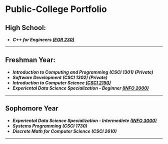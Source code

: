 # Public-College Portfolio

## High School:
* ***C++ for Engineers [(EGR 230)](https://github.com/thespcrewroy/Public-College/tree/main/EGR%20230)***
---
## Freshman Year:
* ***Introduction to Computing and Programming (CSCI 1301) (Private)***
* ***Software Development (CSCI 1302) (Private)***
* ***Introduction to Computer Science [(CSCI 2150)](https://github.com/thespcrewroy/Public-College/tree/main/CSCI%202150)***
* ***Experiental Data Science Specialization - Beginner [(INFO 2000)](https://github.com/thespcrewroy/Public-College/tree/main/INFO%202000)***
---
## Sophomore Year
* ***Experiental Data Science Specialization - Intermediete [(INFO 3000)](https://github.com/thespcrewroy/Public-College/tree/main/INFO%203000)***
* ***Systems Programming (CSCI 1730)***
* ***Discrete Math for Computer Science (CSCI 2610)***
---
